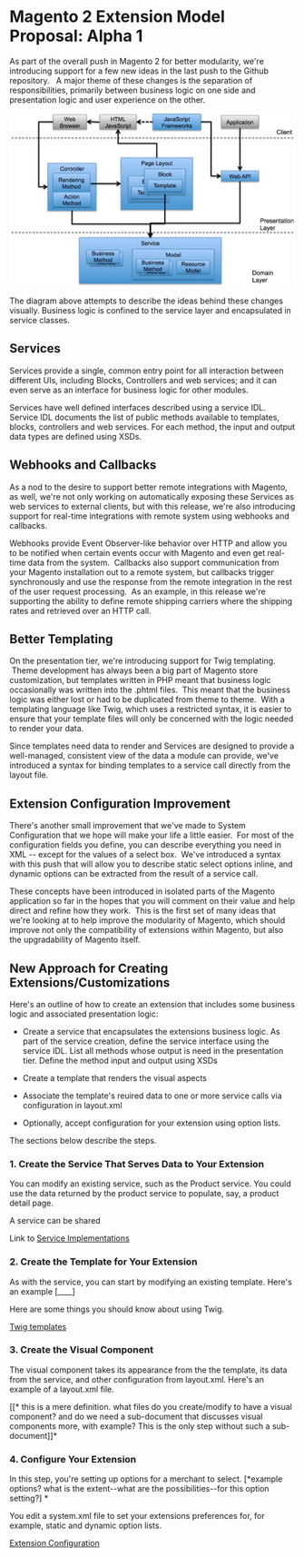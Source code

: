 Magento 2 Extension Model Proposal: Alpha 1
===========================================

As part of the overall push in Magento 2 for better modularity, we're
introducing support for a few new ideas in the last push to the Github
repository.   A major theme of these changes is the separation of
responsibilities, primarily between business logic on one side and presentation
logic and user experience on the other.

![](</images/archExtensibility.png>)

The diagram above attempts to describe the ideas behind these changes visually.
Business logic is confined to the service layer and encapsulated in service
classes.

Services
--------

Services provide a single, common entry point for all interaction between different UIs,
including Blocks, Controllers and web services; and it can even serve as an
interface for business logic for other modules.

Services have well defined interfaces described using a service IDL. Service IDL
documents the list of public methods available to templates, blocks, controllers
and web services. For each method, the input and output data types are defined
using XSDs.

Webhooks and Callbacks
----------------------

As a nod to the desire to support better remote integrations with Magento, as
well, we're not only working on automatically exposing these Services as web
services to external clients, but with this release, we're also introducing
support for real-time integrations with remote system using webhooks and
callbacks.

Webhooks provide Event Observer-like behavior over HTTP and allow you to be
notified when certain events occur with Magento and even get real-time data from
the system.  Callbacks also support communication from your Magento installation
out to a remote system, but callbacks trigger synchronously and use the response
from the remote integration in the rest of the user request processing.  As an
example, in this release we're supporting the ability to define remote shipping
carriers where the shipping rates and retrieved over an HTTP call.

Better Templating
-----------------

On the presentation tier, we're introducing support for Twig templating.  Theme
development has always been a big part of Magento store customization, but
templates written in PHP meant that business logic occasionally was written into
the .phtml files.  This meant that the business logic was either lost or had to
be duplicated from theme to theme.  With a templating language like Twig, which
uses a restricted syntax, it is easier to ensure that your template files will
only be concerned with the logic needed to render your data.

Since templates need data to render and Services are designed to provide a
well-managed, consistent view of the data a module can provide, we've introduced
a syntax for binding templates to a service call directly from the layout file.

Extension Configuration Improvement
-----------------------------------

There's another small improvement that we've made to System Configuration that
we hope will make your life a little easier.  For most of the configuration
fields you define, you can describe everything you need in XML -- except for the
values of a select box.  We've introduced a syntax with this push that will
allow you to describe static select options inline, and dynamic options can be
extracted from the result of a service call.

These concepts have been introduced in isolated parts of the Magento application
so far in the hopes that you will comment on their value and help direct and
refine how they work.  This is the first set of many ideas that we're looking at
to help improve the modularity of Magento, which should improve not only the
compatibility of extensions within Magento, but also the upgradability of
Magento itself.

New Approach for Creating Extensions/Customizations
-----------------------------------------------

Here's an outline of how to create an extension that includes some business logic and associated presentation logic:

-   Create a service that encapsulates the extensions business logic. As part of the service creation, define the service interface using the service IDL. List all methods whose output is need in the presentation tier. Define the method input and output using XSDs

-   Create a template that renders the visual aspects

-   Associate the template's reuired data to one or more service calls via configuration in layout.xml

-   Optionally, accept configuration for your extension using option lists.

The sections below describe the steps.

### 1. Create the Service That Serves Data to Your Extension

You can modify an existing service, such as the Product service. You could use
the data returned by the product service to populate, say, a product detail
page.

A service can be shared



Link to [Service Implementations][1]

[1]: <http://praveenck.github.io/docs/service-impl/>

### 2. Create the Template for Your Extension

As with the service, you can start by modifying an existing template. Here's an
example [____]

Here are some things you should know about using Twig.

[Twig templates][2]

[2]: <http://praveenck.github.io/docs/twig/>

### 3. Create the Visual Component

The visual component takes its appearance from the the template, its data from
the service, and other configuration from layout.xml. Here's an example of a
layout.xml file.

[[* this is a mere definition. what files do you create/modify to have a visual
component? and do we need a sub-document that discusses visual components more,
with example? This is the only step without such a sub-document]]*



### 4. Configure Your Extension 

In this step, you're setting up options for a merchant to select. [*example
options? what is the extent--what are the possibilities--for this option
setting?] *

You edit a system.xml file to set your extensions preferences for, for example,
static and dynamic option lists.

[Extension Configuration][3]

[3]: <http://praveenck.github.io/docs/option-list/>


